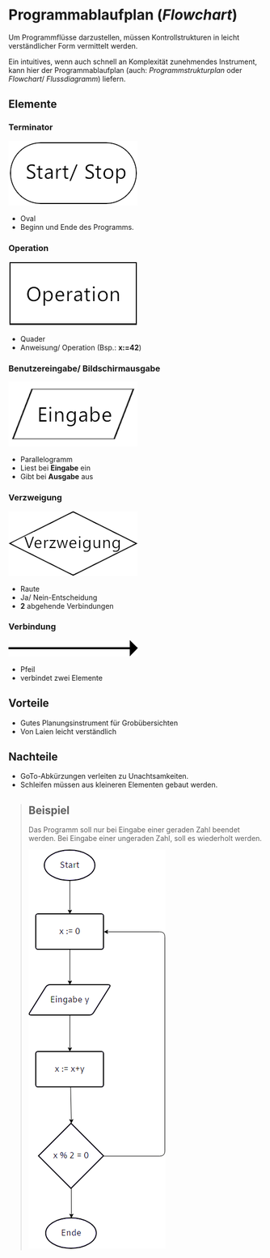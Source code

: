 # Programmablaufplan (_Flowchart_)

Um Programmflüsse darzustellen, müssen Kontrollstrukturen in leicht verständlicher Form vermittelt werden.  
 
Ein intuitives, wenn auch schnell an Komplexität zunehmendes Instrument, kann hier der Programmablaufplan (auch: _Programmstrukturplan_ oder _Flowchart_/ _Flussdiagramm_) liefern.

## Elemente
### Terminator
![Terminator](bilder/pap_terminator.png)

* Oval 
* Beginn und Ende des Programms. 

### Operation
![Operation](bilder/pap_operation.png)

* Quader
* Anweisung/ Operation (Bsp.: __x:=42__)

### Benutzereingabe/ Bildschirmausgabe
![Input/Output](bilder/pap_io.png)

* Parallelogramm
* Liest bei __Eingabe__ ein
* Gibt bei __Ausgabe__ aus

### Verzweigung
![Verzweigung](bilder/pap_verzweigung.png)

* Raute
* Ja/ Nein-Entscheidung
* __2__ abgehende Verbindungen

### Verbindung
![Verbindung](bilder/pap_verbindung.png)

* Pfeil
* verbindet zwei Elemente
  
## Vorteile
* Gutes Planungsinstrument für Grobübersichten
* Von Laien leicht verständlich

## Nachteile
* GoTo-Abkürzungen verleiten zu Unachtsamkeiten.
* Schleifen müssen aus kleineren Elementen gebaut werden.

>## Beispiel
> Das Programm soll nur bei Eingabe einer geraden Zahl beendet werden. Bei Eingabe einer ungeraden Zahl, soll es wiederholt werden.  
> 
> ![Beispiel](bilder/pap_beispiel.png)